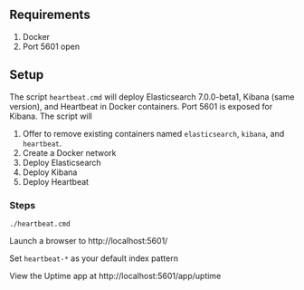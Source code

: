 ## Requirements
1. Docker
1. Port 5601 open

## Setup
The script `heartbeat.cmd` will deploy Elasticsearch 7.0.0-beta1, Kibana (same version), and Heartbeat in Docker containers.  Port 5601 is exposed for Kibana.  The script will 

1. Offer to remove existing containers named `elasticsearch`, `kibana`, and `heartbeat`.  
1. Create a Docker network
1. Deploy Elasticsearch
1. Deploy Kibana
1. Deploy Heartbeat

### Steps
`./heartbeat.cmd`

Launch a browser to http://localhost:5601/

Set `heartbeat-*` as your default index pattern

View the Uptime app at http://localhost:5601/app/uptime


